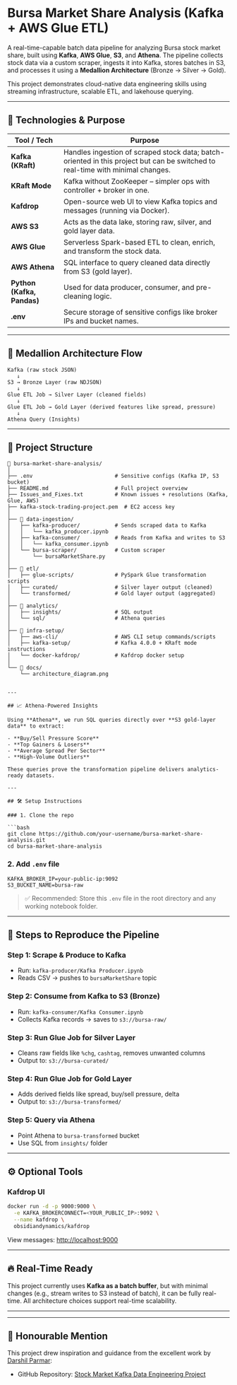 # Bursa Market Share Analysis (Kafka + AWS Glue ETL)

A real-time-capable batch data pipeline for analyzing Bursa stock market share, built using **Kafka**, **AWS Glue**, **S3**, and **Athena**. The pipeline collects stock data via a custom scraper, ingests it into Kafka, stores batches in S3, and processes it using a **Medallion Architecture** (Bronze → Silver → Gold).

This project demonstrates cloud-native data engineering skills using streaming infrastructure, scalable ETL, and lakehouse querying.

---

## 🚀 Technologies & Purpose

| Tool / Tech        | Purpose                                                                 |
|--------------------|-------------------------------------------------------------------------|
| **Kafka (KRaft)**  | Handles ingestion of scraped stock data; batch-oriented in this project but can be switched to real-time with minimal changes. |
| **KRaft Mode**     | Kafka without ZooKeeper – simpler ops with controller + broker in one.  |
| **Kafdrop**        | Open-source web UI to view Kafka topics and messages (running via Docker). |
| **AWS S3**         | Acts as the data lake, storing raw, silver, and gold layer data.        |
| **AWS Glue**       | Serverless Spark-based ETL to clean, enrich, and transform the stock data. |
| **AWS Athena**     | SQL interface to query cleaned data directly from S3 (gold layer).       |
| **Python (Kafka, Pandas)** | Used for data producer, consumer, and pre-cleaning logic.      |
| **.env**           | Secure storage of sensitive configs like broker IPs and bucket names.   |

---

## 🧱 Medallion Architecture Flow

```text
Kafka (raw stock JSON)
   ↓
S3 → Bronze Layer (raw NDJSON)
   ↓
Glue ETL Job → Silver Layer (cleaned fields)
   ↓
Glue ETL Job → Gold Layer (derived features like spread, pressure)
   ↓
Athena Query (Insights)
```

---

## 📁 Project Structure

```plaintext
📁 bursa-market-share-analysis/
│
├── .env                          # Sensitive configs (Kafka IP, S3 bucket)
├── README.md                     # Full project overview
├── Issues_and_Fixes.txt          # Known issues + resolutions (Kafka, Glue, AWS)
├── kafka-stock-trading-project.pem  # EC2 access key
│
├── 📁 data-ingestion/
│   ├── kafka-producer/           # Sends scraped data to Kafka
│   │   └── kafka_producer.ipynb
│   ├── kafka-consumer/           # Reads from Kafka and writes to S3
│   │   └── kafka_consumer.ipynb
│   └── bursa-scraper/            # Custom scraper 
│       └── bursaMarketShare.py
│
├── 📁 etl/
│   ├── glue-scripts/             # PySpark Glue transformation scripts
│   ├── curated/                  # Silver layer output (cleaned)
│   └── transformed/              # Gold layer output (aggregated)
│
├── 📁 analytics/
│   ├── insights/                 # SQL output
│   └── sql/                      # Athena queries
│
├── 📁 infra-setup/
│   ├── aws-cli/                  # AWS CLI setup commands/scripts
│   ├── kafka-setup/              # Kafka 4.0.0 + KRaft mode instructions
│   └── docker-kafdrop/           # Kafdrop docker setup
│
└── 📁 docs/
    └── architecture_diagram.png  


---

## 📈 Athena-Powered Insights

Using **Athena**, we run SQL queries directly over **S3 gold-layer data** to extract:

- **Buy/Sell Pressure Score**
- **Top Gainers & Losers**
- **Average Spread Per Sector**
- **High-Volume Outliers**

These queries prove the transformation pipeline delivers analytics-ready datasets.

---

## 🛠️ Setup Instructions

### 1. Clone the repo

```bash
git clone https://github.com/your-username/bursa-market-share-analysis.git
cd bursa-market-share-analysis
```

### 2. Add `.env` file

```env
KAFKA_BROKER_IP=your-public-ip:9092
S3_BUCKET_NAME=bursa-raw
```

> ✅ Recommended: Store this `.env` file in the root directory and any working notebook folder.

---

## 🔄 Steps to Reproduce the Pipeline

### Step 1: Scrape & Produce to Kafka
- Run: `kafka-producer/Kafka Producer.ipynb`
- Reads CSV → pushes to `bursaMarketShare` topic

### Step 2: Consume from Kafka to S3 (Bronze)
- Run: `kafka-consumer/Kafka Consumer.ipynb`
- Collects Kafka records → saves to `s3://bursa-raw/`

### Step 3: Run Glue Job for Silver Layer
- Cleans raw fields like `%chg`, `cashtag`, removes unwanted columns
- Output to: `s3://bursa-curated/`

### Step 4: Run Glue Job for Gold Layer
- Adds derived fields like spread, buy/sell pressure, delta
- Output to: `s3://bursa-transformed/`

### Step 5: Query via Athena
- Point Athena to `bursa-transformed` bucket
- Use SQL from `insights/` folder

---

## ⚙️ Optional Tools

### Kafdrop UI

```bash
docker run -d -p 9000:9000 \
  -e KAFKA_BROKERCONNECT=<YOUR_PUBLIC_IP>:9092 \
  --name kafdrop \
  obsidiandynamics/kafdrop
```

View messages: [http://localhost:9000](http://localhost:9000)

---

## 🔥 Real-Time Ready

This project currently uses **Kafka as a batch buffer**, but with minimal changes (e.g., stream writes to S3 instead of batch), it can be fully real-time. All architecture choices support real-time scalability.

---

---

## 🙌 Honourable Mention

This project drew inspiration and guidance from the excellent work by [Darshil Parmar](https://github.com/darshilparmar):

- GitHub Repository: [Stock Market Kafka Data Engineering Project](https://github.com/darshilparmar/stock-market-kafka-data-engineering-project)


